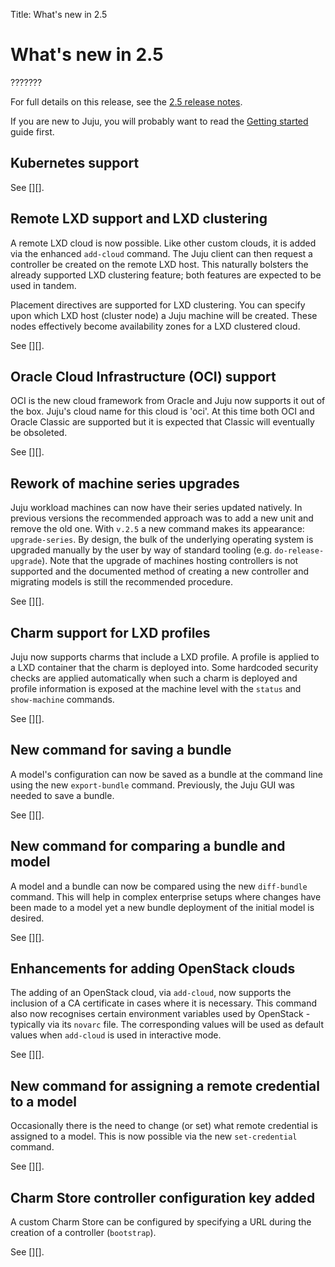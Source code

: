 Title: What's new in 2.5

# What's new in 2.5

???????

For full details on this release, see the [2.5 release notes][release-notes].

If you are new to Juju, you will probably want to read the
[Getting started][getting-started] guide first.

## Kubernetes support

See [][].

## Remote LXD support and LXD clustering

A remote LXD cloud is now possible. Like other custom clouds, it is added via
the enhanced `add-cloud` command. The Juju client can then request a controller
be created on the remote LXD host. This naturally bolsters the already
supported LXD clustering feature; both features are expected to be used in
tandem.

Placement directives are supported for LXD clustering. You can specify upon
which LXD host (cluster node) a Juju machine will be created. These nodes
effectively become availability zones for a LXD clustered cloud.

See [][].

## Oracle Cloud Infrastructure (OCI) support
 
OCI is the new cloud framework from Oracle and Juju now supports it out of the
box. Juju's cloud name for this cloud is 'oci'. At this time both OCI and
Oracle Classic are supported but it is expected that Classic will eventually
be obsoleted.

See [][].

## Rework of machine series upgrades

Juju workload machines can now have their series updated natively. In previous
versions the recommended approach was to add a new unit and remove the old one.
With `v.2.5` a new command makes its appearance: `upgrade-series`. By design,
the bulk of the underlying operating system is upgraded manually by the user by
way of standard tooling (e.g. `do-release-upgrade`). Note that the upgrade of
machines hosting controllers is not supported and the documented method of
creating a new controller and migrating models is still the recommended
procedure.

See [][].

## Charm support for LXD profiles

Juju now supports charms that include a LXD profile. A profile is applied
to a LXD container that the charm is deployed into. Some hardcoded security
checks are applied automatically when such a charm is deployed and profile
information is exposed at the machine level with the `status` and
`show-machine` commands.

See [][].

## New command for saving a bundle

A model's configuration can now be saved as a bundle at the command line using
the new `export-bundle` command. Previously, the Juju GUI was needed to save
a bundle.

See [][].

## New command for comparing a bundle and model 

<!-- check use cases; discourse post -->
A model and a bundle can now be compared using the new `diff-bundle` command.
This will help in complex enterprise setups where changes have been made to a
model yet a new bundle deployment of the initial model is desired.

See [][].

## Enhancements for adding OpenStack clouds

The adding of an OpenStack cloud, via `add-cloud`, now supports the inclusion
of a CA certificate in cases where it is necessary. This command also now
recognises certain environment variables used by OpenStack - typically via its
`novarc` file. The corresponding values will be used as default values when
`add-cloud` is used in interactive mode.

See [][].

## New command for assigning a remote credential to a model 

Occasionally there is the need to change (or set) what remote credential is
assigned to a model. This is now possible via the new `set-credential` command.

See [][].

## Charm Store controller configuration key added

A custom Charm Store can be configured by specifying a URL during the creation
of a controller (`bootstrap`).

See [][].


<!-- LINKS -->

[getting-started]: ./getting-started.md
[release-notes]: ./reference-release-notes.md#juju_2.5.0
